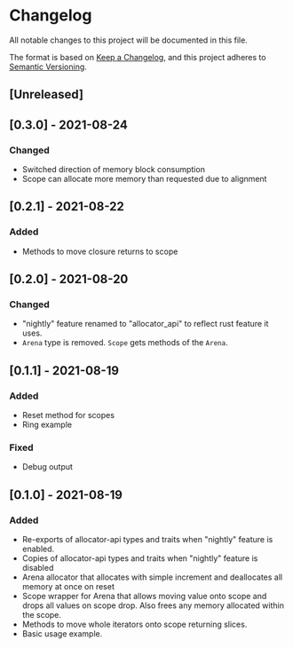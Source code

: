 # Changelog
All notable changes to this project will be documented in this file.

The format is based on [Keep a Changelog](https://keepachangelog.com/en/1.0.0/),
and this project adheres to [Semantic Versioning](https://semver.org/spec/v2.0.0.html).

## [Unreleased]

## [0.3.0] - 2021-08-24

### Changed
- Switched direction of memory block consumption
- Scope can allocate more memory than requested due to alignment

## [0.2.1] - 2021-08-22

### Added
- Methods to move closure returns to scope

## [0.2.0] - 2021-08-20

### Changed
- "nightly" feature renamed to "allocator_api" to reflect rust feature it uses.
- `Arena` type is removed. `Scope` gets methods of the `Arena`.

## [0.1.1] - 2021-08-19

### Added
- Reset method for scopes
- Ring example

### Fixed
- Debug output

## [0.1.0] - 2021-08-19
### Added
- Re-exports of allocator-api types and traits when "nightly" feature is enabled.
- Copies of allocator-api types and traits when "nightly" feature is disabled
- Arena allocator that allocates with simple increment and deallocates all memory at once on reset
- Scope wrapper for Arena that allows moving value onto scope and drops all values on scope drop. Also frees any memory allocated within the scope.
- Methods to move whole iterators onto scope returning slices.
- Basic usage example.